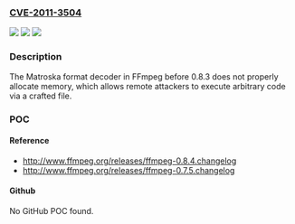 ### [CVE-2011-3504](https://cve.mitre.org/cgi-bin/cvename.cgi?name=CVE-2011-3504)
![](https://img.shields.io/static/v1?label=Product&message=n%2Fa&color=blue)
![](https://img.shields.io/static/v1?label=Version&message=n%2Fa&color=blue)
![](https://img.shields.io/static/v1?label=Vulnerability&message=n%2Fa&color=brighgreen)

### Description

The Matroska format decoder in FFmpeg before 0.8.3 does not properly allocate memory, which allows remote attackers to execute arbitrary code via a crafted file.

### POC

#### Reference
- http://www.ffmpeg.org/releases/ffmpeg-0.8.4.changelog
- http://www.ffmpeg.org/releases/ffmpeg-0.7.5.changelog

#### Github
No GitHub POC found.

